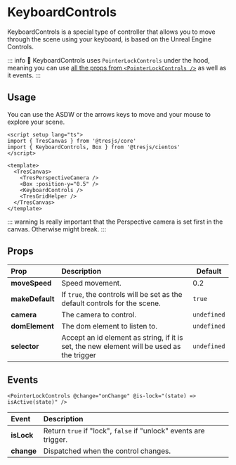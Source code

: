 # KeyboardControls

KeyboardControls is a special type of controller that allows you to move through the scene using your keyboard, is based on the Unreal Engine Controls.

<DocsDemo>
  <KeyboardControlsDemo />
</DocsDemo>

::: info
:memo: KeyboardControls uses `PointerLockControls` under the hood, meaning you can use [all the props from `<PointerLockControls />`](pointer-lock-controls#props) as well as it events.
:::

## Usage

You can use the ASDW or the arrows keys to move and your mouse to explore your scene.

```vue{3,10}
<script setup lang="ts">
import { TresCanvas } from '@tresjs/core'
import { KeyboardControls, Box } from '@tresjs/cientos'
</script>

<template>
  <TresCanvas>
    <TresPerspectiveCamera />
    <Box :position-y="0.5" />
    <KeyboardControls />
    <TresGridHelper />
  </TresCanvas>
</template>
```

::: warning
Is really important that the Perspective camera is set first in the canvas. Otherwise might break.
:::

## Props

| Prop                    | Description                          | Default |
| :---------------------- | :----------------------------------- | ------- |
| **moveSpeed**           | Speed movement.                      | 0.2     |
| **makeDefault** | If `true`, the controls will be set as the default controls for the scene.                | `true`     |
| **camera**      | The camera to control.                                                                    | `undefined` |
| **domElement**  | The dom element to listen to.                                                             | `undefined` |
| **selector**    | Accept an id element as string, if it is set, the new element will be used as the trigger | `undefined` |

## Events

```vue
<PointerLockControls @change="onChange" @is-lock="(state) => isActive(state)" />
```

| Event      | Description                                                      |
| :--------- | :--------------------------------------------------------------- |
| **isLock** | Return `true` if "lock", `false` if "unlock" events are trigger. |
| **change** | Dispatched when the control changes.                             |
